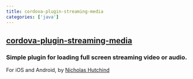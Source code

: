 ```yaml
---
title: cordova-plugin-streaming-media
categories: ['java']
---
```

## [cordova-plugin-streaming-media](https://github.com/nchutchind/cordova-plugin-streaming-media)

### Simple plugin for loading full screen streaming video or audio.


For iOS and Android, by [Nicholas Hutchind](https://github.com/nchutchind)
